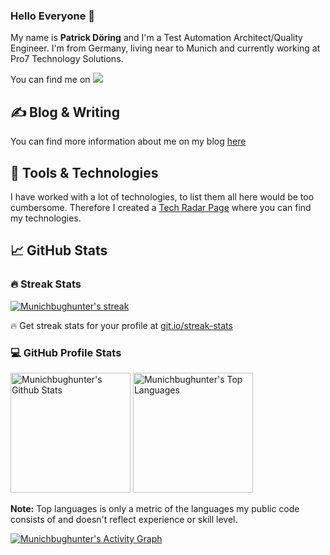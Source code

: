 ### Hello Everyone 👋

My name is **Patrick Döring** and I'm a Test Automation Architect/Quality Engineer. 
I'm from Germany, living near to Munich and currently working at Pro7 Technology Solutions.

You can find me on [![](https://img.shields.io/badge/LinkedIn-blue)](https://www.linkedin.com/in/patrick-d%C3%B6ring/)

## &#x270d; Blog & Writing

You can find more information about me on my blog [here](https://medium.com/me/stories/public)


## 🔧 Tools & Technologies

I have worked with a lot of technologies, to list them all here would be too cumbersome. Therefore I created a [Tech Radar Page](https://radar.thoughtworks.com/?sheetId=https%3A%2F%2Fraw.githubusercontent.com%2Fmunichbughunter%2Ftech-radar%2Fmain%2FPatricks%2520Tech%2520Radar.json) where you can find my technologies. 

## &#x1f4c8; GitHub Stats

<h3>🔥 Streak Stats</h3>

  <!-- GitHub Readme Streak Stats - https://github.com/munichbughunter/github-readme-streak-stats -->
  <p>
    <a href="https://github.com/munichbughunter/github-readme-streak-stats">
      <img title="🔥 Get streak stats for your profile at git.io/streak-stats" alt="Munichbughunter's streak" src="https://streak-stats.demolab.com/?user=munichbughunter&theme=monokai-metallian&hide_border=true"/>
    </a>
    <p>🔥 Get streak stats for your profile at <a href="https://git.io/streak-stats">git.io/streak-stats</a></p>
  </p>

  <h3>💻 GitHub Profile Stats</h3>

  <!-- https://github.com/munichbughunter/github-readme-stats -->

  <a href="https://github.com/munichbughunter/github-readme-stats"><img alt="Munichbughunter's Github Stats" src="https://munichbughunter-github-readme-stats.vercel.app/api/?username=Munichbughunter&show_icons=true&include_all_commits=true&count_private=true&theme=react&hide_border=true&bg_color=1F222E&title_color=F85D7F&icon_color=F8D866" height="192px"/></a>
  <a href="https://github.com/munichbughunter/github-readme-stats"><img alt="Munichbughunter's Top Languages" src="https://munichbughunter-github-readme-stats.vercel.app/api/top-langs/?username=Munichbughunter&langs_count=8&layout=compact&theme=react&hide_border=true&bg_color=1F222E&title_color=F85D7F&icon_color=F8D866&hide=Jupyter%20Notebook,Roff" height="192px"/></a>
  <br/>

  <b>Note:</b> Top languages is only a metric of the languages my public code consists of and doesn't reflect experience or skill level.
  
  <!-- https://github.com/munichbughunter/github-readme-activity-graph -->

  <a href="https://github.com/munichbughunter/github-readme-activity-graph"><img alt="Munichbughunter's Activity Graph" src="https://github-readme-activity-graph.vercel.app/graph/?username=Munichbughunter&bg_color=1F222E&color=F8D866&line=F85D7F&point=FFFFFF&hide_border=true" /></a>



<!-- icons without padding -->
[1.1]: https://raw.githubusercontent.com/munichbughunter/munichbughunter/main/linkedin.png (LinkedIn icon without padding)
<!-- links to your social media accounts -->
[1]: https://www.linkedin.com/in/patrick-d%C3%B6ring/
